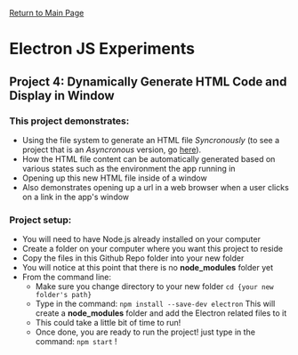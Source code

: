 [Return to Main Page](https://github.com/OrvilleChomer/electronjs-experiments)

# Electron JS Experiments
## Project 4: Dynamically Generate HTML Code and Display in Window

### This project demonstrates:
- Using the file system to generate an HTML file *Syncronously* (to see a project that is an *Asyncronous* version, go [here](https://github.com/OrvilleChomer/electronjs-experiments/blob/main/project5/README.md)).
- How the HTML file content can be automatically generated based on various states such as the environment the app running in
- Opening up this new HTML file inside of a window
- Also demonstrates opening up a url in a web browser when a user clicks on a link in the app's window

### Project setup:
- You will need to have Node.js already installed on your computer
- Create a folder on your computer where you want this project to reside
- Copy the files in this Github Repo folder into your new folder
- You will notice at this point that  there is no **node_modules** folder yet
- From the command line:
  - Make sure you change directory to your new folder  `cd {your new folder's path}`
  - Type in the command: `npm install --save-dev electron` This will create a **node_modules** folder and add the Electron related files to it
  - This could take a little bit of time to run!
  - Once done, you are ready to run the project!  just type in the command: `npm start` !

